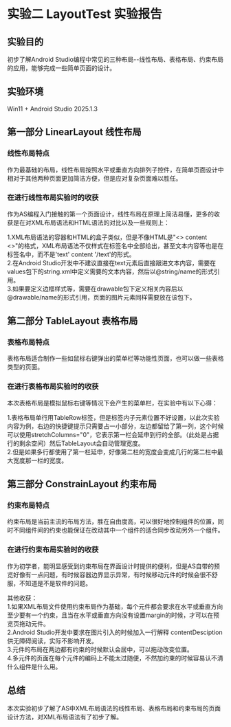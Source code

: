 # 实验二 LayoutTest 实验报告

## 实验目的

初步了解Android Studio编程中常见的三种布局--线性布局、表格布局、约束布局的应用，能够完成一些简单页面的设计。

## 实验环境

Win11 + Android Studio 2025.1.3

## 第一部分 LinearLayout 线性布局

### 线性布局特点

作为最基础的布局，线性布局按照水平或垂直方向排列子控件，在简单页面设计中相对于其他两种页面更加简洁方便，但是应对复杂页面难以胜任。

### 在进行线性布局实验时的收获

作为AS编程入门接触的第一个页面设计，线性布局在原理上简洁易懂，更多的收获是在对XML布局语法和HTML语法的对比以及一些规则上：       

1.XML布局语法的容器和HTML的盒子类似，但是不像HTML是"<> content <>"的格式，XML布局语法不仅样式在标签名中全部给出，甚至文本内容等也是在标签名中，而不是'text' content '/text'的形式。               
2.在Android Studio开发中不建议直接在text元素后直接跟进文本内容，需要在values包下的string.xml中定义需要的文本内容，然后以@string/name的形式引用。      
3.如果要定义边框样式等，需要在drawable包下定义相关内容后以@drawable/name的形式引用，页面的图片元素同样需要放在该包下。    

## 第二部分 TableLayout 表格布局

### 表格布局特点

表格布局适合制作一些如鼠标右键弹出的菜单栏等功能性页面，也可以做一些表格类型的页面。

### 在进行表格布局实验时的收获

本次表格布局是模拟鼠标右键等情况下会产生的菜单栏，在实验中有以下心得：

1.表格布局单行用TableRow标签，但是标签内子元素位置不好设置，以此次实验内容为例，右边的快捷键提示只需要占一小部分，左边都留给了第一列，这个时候可以使用stretchColumns="0"，它表示第一栏会延申到行的全部。（此处是占据行的剩余空间）然后TableLayout会自动管理宽度。    
2.但是如果多行都使用了第一栏延申，好像第二栏的宽度会变成几行的第二栏中最大宽度那一栏的宽度。  

## 第三部分 ConstrainLayout 约束布局

### 约束布局特点

约束布局是当前主流的布局方法，胜在自由度高，可以很好地控制组件的位置，同时不同组件间的约束也能保证在改动其中一个组件的适合同步改动另外一个组件。

### 在进行约束布局实验时的收获

作为初学者，能明显感受到约束布局在界面设计时提供的便利，但是AS自带的预览好像有一点问题，有时候容器边界显示异常，有时候移动元件的时候会很不舒服，不知道是不是软件的问题。   

其他收获：                                                   
1.如果XML布局文件使用约束布局作为基础，每个元件都会要求在水平或垂直方向至少要有一个约束，且当在水平或垂直方向没有设置margin的时候，才可以在预览页拖动元件。    
2.Android Studio开发中要求在图片引入的时候加入一行解释 contentDesciption 供无障碍阅读，实际不影响开发。    
3.元件的布局在两边都有约束的时候默认会居中，可以拖动改变位置。   
4.多元件的页面在每个元件的编码上不能太过随便，不然加约束的时候容易认不清什么组件是什么用。

## 总结

本次实验初步了解了AS中XML布局语法的线性布局、表格布局和约束布局的页面设计方法，对XML布局语法有了初步了解。